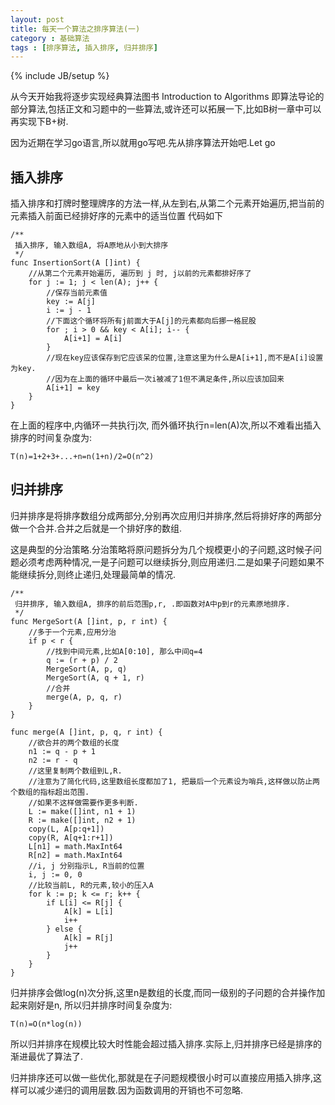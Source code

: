 ```yaml
---
layout: post
title: 每天一个算法之排序算法(一)
category : 基础算法
tags : [排序算法, 插入排序, 归并排序]
---
```

{% include JB/setup %}

从今天开始我将逐步实现经典算法图书 Introduction to Algorithms 即算法导论的部分算法,包括正文和习题中的一些算法,或许还可以拓展一下,比如B树一章中可以再实现下B+树.

因为近期在学习go语言,所以就用go写吧.先从排序算法开始吧.Let go

## 插入排序
插入排序和打牌时整理牌序的方法一样,从左到右,从第二个元素开始遍历,把当前的元素插入前面已经排好序的元素中的适当位置
代码如下
```
/**
 插入排序, 输入数组A, 将A原地从小到大排序
 */
func InsertionSort(A []int) {
    //从第二个元素开始遍历, 遍历到 j 时, j以前的元素都排好序了 
    for j := 1; j < len(A); j++ {
        //保存当前元素值
        key := A[j]
        i := j - 1
        //下面这个循环将所有j前面大于A[j]的元素都向后挪一格屁股
        for ; i > 0 && key < A[i]; i-- {
            A[i+1] = A[i]
        }
        //现在key应该保存到它应该呆的位置,注意这里为什么是A[i+1],而不是A[i]设置为key.
        //因为在上面的循环中最后一次i被减了1但不满足条件,所以应该加回来
        A[i+1] = key
    }
}
```

在上面的程序中,内循环一共执行j次, 而外循环执行n=len(A)次,所以不难看出插入排序的时间复杂度为:

`T(n)=1+2+3+...+n=n(1+n)/2=O(n^2)`

## 归并排序
归并排序是将排序数组分成两部分,分别再次应用归并排序,然后将排好序的两部分做一个合并.合并之后就是一个排好序的数组.

这是典型的分治策略.分治策略将原问题拆分为几个规模更小的子问题,这时候子问题必须考虑两种情况,一是子问题可以继续拆分,则应用递归.二是如果子问题如果不能继续拆分,则终止递归,处理最简单的情况.
```
/**
 归并排序, 输入数组A, 排序的前后范围p,r, .即函数对A中p到r的元素原地排序.
 */
func MergeSort(A []int, p, r int) {
    //多于一个元素,应用分治
    if p < r {
        //找到中间元素,比如A[0:10], 那么中间q=4
        q := (r + p) / 2
        MergeSort(A, p, q)
        MergeSort(A, q + 1, r)
        //合并
        merge(A, p, q, r)
    }
}

func merge(A []int, p, q, r int) {
    //欲合并的两个数组的长度
    n1 := q - p + 1
    n2 := r - q
    //这里复制两个数组到L,R.
    //注意为了简化代码,这里数组长度都加了1, 把最后一个元素设为哨兵,这样做以防止两个数组的指标超出范围.
    //如果不这样做需要作更多判断.
    L := make([]int, n1 + 1)
    R := make([]int, n2 + 1)
    copy(L, A[p:q+1])
    copy(R, A[q+1:r+1])
    L[n1] = math.MaxInt64
    R[n2] = math.MaxInt64
    //i, j 分别指示L, R当前的位置
    i, j := 0, 0
    //比较当前L, R的元素,较小的压入A
    for k := p; k <= r; k++ {
        if L[i] <= R[j] {
            A[k] = L[i]
            i++
        } else {
            A[k] = R[j]
            j++
        }
    }
}
```

归并排序会做log(n)次分拆,这里n是数组的长度,而同一级别的子问题的合并操作加起来刚好是n, 所以归并排序时间复杂度为:

```T(n)=O(n*log(n))```

所以归并排序在规模比较大时性能会超过插入排序.实际上,归并排序已经是排序的渐进最优了算法了.

归并排序还可以做一些优化,那就是在子问题规模很小时可以直接应用插入排序,这样可以减少递归的调用层数.因为函数调用的开销也不可忽略.
